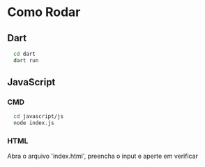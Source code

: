 # Como Rodar

## Dart

```bash
  cd dart
  dart run
```

## JavaScript

### CMD

```bash
  cd javascript/js
  node index.js
```

### HTML

Abra o arquivo 'index.html', preencha o input e aperte em verificar
